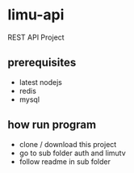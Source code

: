 # limu-api
REST API Project

## prerequisites
 - latest nodejs
 - redis
 - mysql

## how run program
 * clone / download this project
 * go to sub folder auth and limutv
 * follow readme in sub folder
